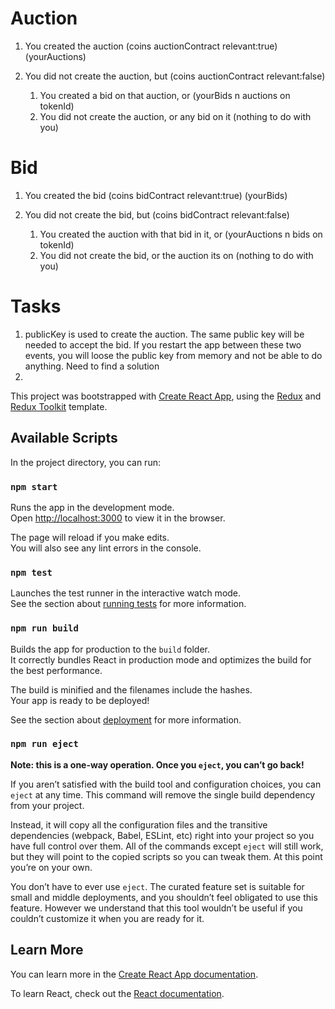 # Auction

1. You created the auction (coins auctionContract relevant:true) (yourAuctions)

2. You did not create the auction, but (coins auctionContract relevant:false)
    1. You created a bid on that auction, or (yourBids n auctions on tokenId)
    2. You did not create the auction, or any bid on it (nothing to do with you)

# Bid

1. You created the bid (coins bidContract relevant:true) (yourBids)

2. You did not create the bid, but (coins bidContract relevant:false)
    1. You created the auction with that bid in it, or (yourAuctions n bids on tokenId)
    2. You did not create the bid, or the auction its on (nothing to do with you)

# Tasks

1. publicKey is used to create the auction. The same public key will be needed to accept the bid. If you restart the app between these two events, you will loose the public key from memory and not be able to do anything. Need to find a solution
2.

This project was bootstrapped with [Create React App](https://github.com/facebook/create-react-app), using the [Redux](https://redux.js.org/) and [Redux Toolkit](https://redux-toolkit.js.org/) template.

## Available Scripts

In the project directory, you can run:

### `npm start`

Runs the app in the development mode.<br />
Open [http://localhost:3000](http://localhost:3000) to view it in the browser.

The page will reload if you make edits.<br />
You will also see any lint errors in the console.

### `npm test`

Launches the test runner in the interactive watch mode.<br />
See the section about [running tests](https://facebook.github.io/create-react-app/docs/running-tests) for more information.

### `npm run build`

Builds the app for production to the `build` folder.<br />
It correctly bundles React in production mode and optimizes the build for the best performance.

The build is minified and the filenames include the hashes.<br />
Your app is ready to be deployed!

See the section about [deployment](https://facebook.github.io/create-react-app/docs/deployment) for more information.

### `npm run eject`

**Note: this is a one-way operation. Once you `eject`, you can’t go back!**

If you aren’t satisfied with the build tool and configuration choices, you can `eject` at any time. This command will remove the single build dependency from your project.

Instead, it will copy all the configuration files and the transitive dependencies (webpack, Babel, ESLint, etc) right into your project so you have full control over them. All of the commands except `eject` will still work, but they will point to the copied scripts so you can tweak them. At this point you’re on your own.

You don’t have to ever use `eject`. The curated feature set is suitable for small and middle deployments, and you shouldn’t feel obligated to use this feature. However we understand that this tool wouldn’t be useful if you couldn’t customize it when you are ready for it.

## Learn More

You can learn more in the [Create React App documentation](https://facebook.github.io/create-react-app/docs/getting-started).

To learn React, check out the [React documentation](https://reactjs.org/).
